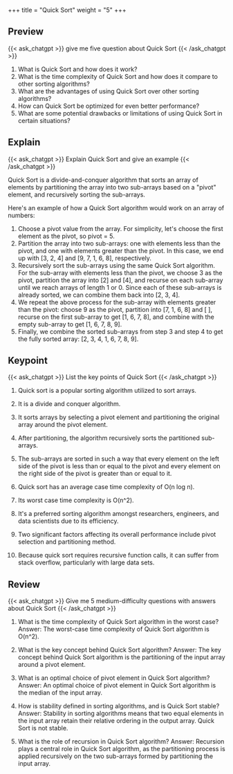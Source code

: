 +++
title = "Quick Sort"
weight = "5"
+++
## Preview
{{< ask_chatgpt >}}
give me five question about Quick Sort
{{< /ask_chatgpt >}}



1. What is Quick Sort and how does it work?
2. What is the time complexity of Quick Sort and how does it compare to other sorting algorithms?
3. What are the advantages of using Quick Sort over other sorting algorithms?
4. How can Quick Sort be optimized for even better performance?
5. What are some potential drawbacks or limitations of using Quick Sort in certain situations?   

## Explain
{{< ask_chatgpt >}}
Explain Quick Sort and give an example
{{< /ask_chatgpt >}}



Quick Sort is a divide-and-conquer algorithm that sorts an array of elements by partitioning the array into two sub-arrays based on a "pivot" element, and recursively sorting the sub-arrays. 

Here's an example of how a Quick Sort algorithm would work on an array of numbers:

1. Choose a pivot value from the array. For simplicity, let's choose the first element as the pivot, so pivot = 5.
2. Partition the array into two sub-arrays: one with elements less than the pivot, and one with elements greater than the pivot. In this case, we end up with [3, 2, 4] and [9, 7, 1, 6, 8], respectively.
3. Recursively sort the sub-arrays using the same Quick Sort algorithm. For the sub-array with elements less than the pivot, we choose 3 as the pivot, partition the array into [2] and [4], and recurse on each sub-array until we reach arrays of length 1 or 0. Since each of these sub-arrays is already sorted, we can combine them back into [2, 3, 4].
4. We repeat the above process for the sub-array with elements greater than the pivot: choose 9 as the pivot, partition into [7, 1, 6, 8] and [ ], recurse on the first sub-array to get [1, 6, 7, 8], and combine with the empty sub-array to get [1, 6, 7, 8, 9].
5. Finally, we combine the sorted sub-arrays from step 3 and step 4 to get the fully sorted array: [2, 3, 4, 1, 6, 7, 8, 9].   

## Keypoint
{{< ask_chatgpt >}}
List the key points of Quick Sort
{{< /ask_chatgpt >}}



1. Quick sort is a popular sorting algorithm utilized to sort arrays.

2. It is a divide and conquer algorithm.

3. It sorts arrays by selecting a pivot element and partitioning the original array around the pivot element.

4. After partitioning, the algorithm recursively sorts the partitioned sub-arrays.

5. The sub-arrays are sorted in such a way that every element on the left side of the pivot is less than or equal to the pivot and every element on the right side of the pivot is greater than or equal to it.

6. Quick sort has an average case time complexity of O(n log n).

7. Its worst case time complexity is O(n^2).

8. It's a preferred sorting algorithm amongst researchers, engineers, and data scientists due to its efficiency.

9. Two significant factors affecting its overall performance include pivot selection and partitioning method.

10. Because quick sort requires recursive function calls, it can suffer from stack overflow, particularly with large data sets.   

## Review
{{< ask_chatgpt >}}
Give me 5 medium-difficulty questions with answers about Quick Sort
{{< /ask_chatgpt >}}



1. What is the time complexity of Quick Sort algorithm in the worst case? 
Answer: The worst-case time complexity of Quick Sort algorithm is O(n^2).

2. What is the key concept behind Quick Sort algorithm? 
Answer: The key concept behind Quick Sort algorithm is the partitioning of the input array around a pivot element.

3. What is an optimal choice of pivot element in Quick Sort algorithm? 
Answer: An optimal choice of pivot element in Quick Sort algorithm is the median of the input array.

4. How is stability defined in sorting algorithms, and is Quick Sort stable? 
Answer: Stability in sorting algorithms means that two equal elements in the input array retain their relative ordering in the output array. Quick Sort is not stable.

5. What is the role of recursion in Quick Sort algorithm? 
Answer: Recursion plays a central role in Quick Sort algorithm, as the partitioning process is applied recursively on the two sub-arrays formed by partitioning the input array.   

